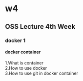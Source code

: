 # w4
## OSS Lecture 4th Week
### docker 1
#### docker container
   1.What is container   
   2.How to use docker   
   3.How to use git in docker container
